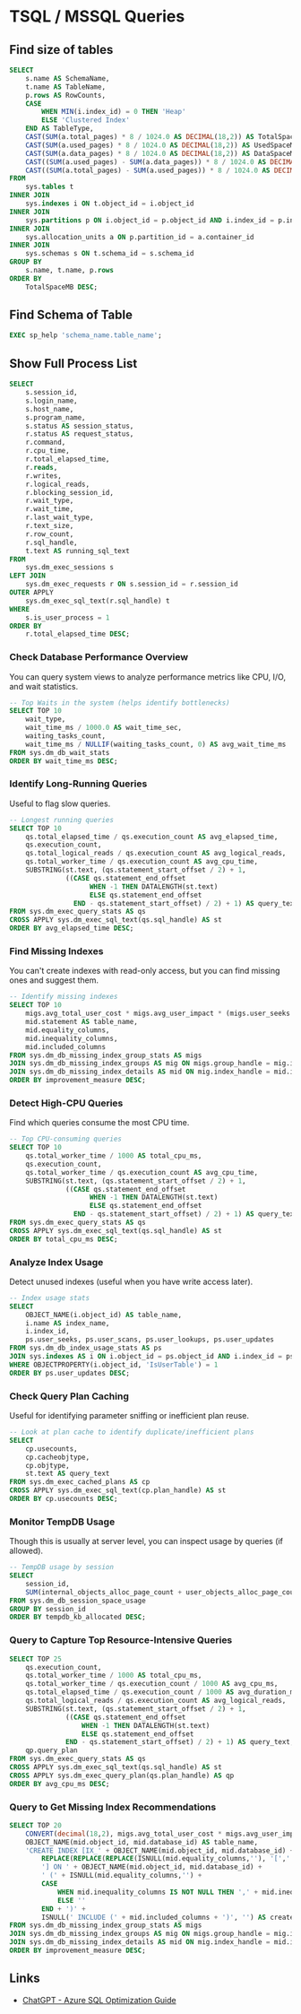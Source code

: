 # TSQL / MSSQL Queries

## Find size of tables

```sql
SELECT
    s.name AS SchemaName,
    t.name AS TableName,
    p.rows AS RowCounts,
    CASE
        WHEN MIN(i.index_id) = 0 THEN 'Heap'
        ELSE 'Clustered Index'
    END AS TableType,
    CAST(SUM(a.total_pages) * 8 / 1024.0 AS DECIMAL(18,2)) AS TotalSpaceMB,
    CAST(SUM(a.used_pages) * 8 / 1024.0 AS DECIMAL(18,2)) AS UsedSpaceMB,
    CAST(SUM(a.data_pages) * 8 / 1024.0 AS DECIMAL(18,2)) AS DataSpaceMB,
    CAST((SUM(a.used_pages) - SUM(a.data_pages)) * 8 / 1024.0 AS DECIMAL(18,2)) AS IndexSpaceMB,
    CAST((SUM(a.total_pages) - SUM(a.used_pages)) * 8 / 1024.0 AS DECIMAL(18,2)) AS UnusedSpaceMB
FROM
    sys.tables t
INNER JOIN
    sys.indexes i ON t.object_id = i.object_id
INNER JOIN
    sys.partitions p ON i.object_id = p.object_id AND i.index_id = p.index_id
INNER JOIN
    sys.allocation_units a ON p.partition_id = a.container_id
INNER JOIN
    sys.schemas s ON t.schema_id = s.schema_id
GROUP BY
    s.name, t.name, p.rows
ORDER BY
    TotalSpaceMB DESC;
```

## Find Schema of Table

```sql
EXEC sp_help 'schema_name.table_name';
```

## Show Full Process List

```sql
SELECT
    s.session_id,
    s.login_name,
    s.host_name,
    s.program_name,
    s.status AS session_status,
    r.status AS request_status,
    r.command,
    r.cpu_time,
    r.total_elapsed_time,
    r.reads,
    r.writes,
    r.logical_reads,
    r.blocking_session_id,
    r.wait_type,
    r.wait_time,
    r.last_wait_type,
    r.text_size,
    r.row_count,
    r.sql_handle,
    t.text AS running_sql_text
FROM
    sys.dm_exec_sessions s
LEFT JOIN
    sys.dm_exec_requests r ON s.session_id = r.session_id
OUTER APPLY
    sys.dm_exec_sql_text(r.sql_handle) t
WHERE
    s.is_user_process = 1
ORDER BY
    r.total_elapsed_time DESC;
```

### Check Database Performance Overview

You can query system views to analyze performance metrics like CPU, I/O, and wait statistics.

```sql
-- Top Waits in the system (helps identify bottlenecks)
SELECT TOP 10
    wait_type,
    wait_time_ms / 1000.0 AS wait_time_sec,
    waiting_tasks_count,
    wait_time_ms / NULLIF(waiting_tasks_count, 0) AS avg_wait_time_ms
FROM sys.dm_db_wait_stats
ORDER BY wait_time_ms DESC;
```

### Identify Long-Running Queries

Useful to flag slow queries.

```sql
-- Longest running queries
SELECT TOP 10
    qs.total_elapsed_time / qs.execution_count AS avg_elapsed_time,
    qs.execution_count,
    qs.total_logical_reads / qs.execution_count AS avg_logical_reads,
    qs.total_worker_time / qs.execution_count AS avg_cpu_time,
    SUBSTRING(st.text, (qs.statement_start_offset / 2) + 1,
              ((CASE qs.statement_end_offset
                    WHEN -1 THEN DATALENGTH(st.text)
                    ELSE qs.statement_end_offset
                END - qs.statement_start_offset) / 2) + 1) AS query_text
FROM sys.dm_exec_query_stats AS qs
CROSS APPLY sys.dm_exec_sql_text(qs.sql_handle) AS st
ORDER BY avg_elapsed_time DESC;
```

### Find Missing Indexes

You can't create indexes with read-only access, but you can find missing ones and suggest them.

```sql
-- Identify missing indexes
SELECT TOP 10
    migs.avg_total_user_cost * migs.avg_user_impact * (migs.user_seeks + migs.user_scans) AS improvement_measure,
    mid.statement AS table_name,
    mid.equality_columns,
    mid.inequality_columns,
    mid.included_columns
FROM sys.dm_db_missing_index_group_stats AS migs
JOIN sys.dm_db_missing_index_groups AS mig ON migs.group_handle = mig.index_group_handle
JOIN sys.dm_db_missing_index_details AS mid ON mig.index_handle = mid.index_handle
ORDER BY improvement_measure DESC;
```

### Detect High-CPU Queries

Find which queries consume the most CPU time.

```sql
-- Top CPU-consuming queries
SELECT TOP 10
    qs.total_worker_time / 1000 AS total_cpu_ms,
    qs.execution_count,
    qs.total_worker_time / qs.execution_count AS avg_cpu_time,
    SUBSTRING(st.text, (qs.statement_start_offset / 2) + 1,
              ((CASE qs.statement_end_offset
                    WHEN -1 THEN DATALENGTH(st.text)
                    ELSE qs.statement_end_offset
                END - qs.statement_start_offset) / 2) + 1) AS query_text
FROM sys.dm_exec_query_stats AS qs
CROSS APPLY sys.dm_exec_sql_text(qs.sql_handle) AS st
ORDER BY total_cpu_ms DESC;
```

### Analyze Index Usage

Detect unused indexes (useful when you have write access later).

```sql
-- Index usage stats
SELECT
    OBJECT_NAME(i.object_id) AS table_name,
    i.name AS index_name,
    i.index_id,
    ps.user_seeks, ps.user_scans, ps.user_lookups, ps.user_updates
FROM sys.dm_db_index_usage_stats AS ps
JOIN sys.indexes AS i ON i.object_id = ps.object_id AND i.index_id = ps.index_id
WHERE OBJECTPROPERTY(i.object_id, 'IsUserTable') = 1
ORDER BY ps.user_updates DESC;
```

### Check Query Plan Caching

Useful for identifying parameter sniffing or inefficient plan reuse.

```sql
-- Look at plan cache to identify duplicate/inefficient plans
SELECT
    cp.usecounts,
    cp.cacheobjtype,
    cp.objtype,
    st.text AS query_text
FROM sys.dm_exec_cached_plans AS cp
CROSS APPLY sys.dm_exec_sql_text(cp.plan_handle) AS st
ORDER BY cp.usecounts DESC;
```

### Monitor TempDB Usage

Though this is usually at server level, you can inspect usage by queries (if allowed).

```sql
-- TempDB usage by session
SELECT
    session_id,
    SUM(internal_objects_alloc_page_count + user_objects_alloc_page_count) * 8 AS tempdb_kb_allocated
FROM sys.dm_db_session_space_usage
GROUP BY session_id
ORDER BY tempdb_kb_allocated DESC;
```

### Query to Capture Top Resource-Intensive Queries

```sql
SELECT TOP 25
    qs.execution_count,
    qs.total_worker_time / 1000 AS total_cpu_ms,
    qs.total_worker_time / qs.execution_count / 1000 AS avg_cpu_ms,
    qs.total_elapsed_time / qs.execution_count / 1000 AS avg_duration_ms,
    qs.total_logical_reads / qs.execution_count AS avg_logical_reads,
    SUBSTRING(st.text, (qs.statement_start_offset / 2) + 1,
              ((CASE qs.statement_end_offset
                  WHEN -1 THEN DATALENGTH(st.text)
                  ELSE qs.statement_end_offset
              END - qs.statement_start_offset) / 2) + 1) AS query_text,
    qp.query_plan
FROM sys.dm_exec_query_stats AS qs
CROSS APPLY sys.dm_exec_sql_text(qs.sql_handle) AS st
CROSS APPLY sys.dm_exec_query_plan(qs.plan_handle) AS qp
ORDER BY avg_cpu_ms DESC;
```

### Query to Get Missing Index Recommendations

```sql
SELECT TOP 20
    CONVERT(decimal(18,2), migs.avg_total_user_cost * migs.avg_user_impact * (migs.user_seeks + migs.user_scans)) AS improvement_measure,
    OBJECT_NAME(mid.object_id, mid.database_id) AS table_name,
    'CREATE INDEX [IX_' + OBJECT_NAME(mid.object_id, mid.database_id) + '_' +
        REPLACE(REPLACE(REPLACE(ISNULL(mid.equality_columns,''), '[',''), ']',''), ', ', '_') +
        '] ON ' + OBJECT_NAME(mid.object_id, mid.database_id) +
        ' (' + ISNULL(mid.equality_columns,'') +
        CASE
            WHEN mid.inequality_columns IS NOT NULL THEN ',' + mid.inequality_columns
            ELSE ''
        END + ')' +
        ISNULL(' INCLUDE (' + mid.included_columns + ')', '') AS create_index_statement
FROM sys.dm_db_missing_index_group_stats AS migs
JOIN sys.dm_db_missing_index_groups AS mig ON migs.group_handle = mig.index_group_handle
JOIN sys.dm_db_missing_index_details AS mid ON mig.index_handle = mid.index_handle
ORDER BY improvement_measure DESC;
```

## Links

- [ChatGPT - Azure SQL Optimization Guide](https://chatgpt.com/share/6823327c-dbc8-8005-b57d-a582c82a4c92)
